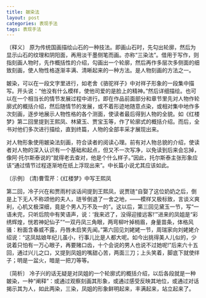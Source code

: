 ```yaml
---
title: 皴染法
layout: post
categories: 表现手法
tags: 表现手法
---
```


〔释义〕 原为传统国画描绘山石的一种技法。即画山石时，先勾出轮廓，然后为显示山石的纹理和阴阳面，再用淡干墨侧笔而画。亦称“三染法”。借用于写作，则指刻画人物时，先作概括性的介绍，勾画出一个轮廓，然后再作多层次多侧面的细致刻画，使人物性格逐渐丰满、清晰起来的一种方法。是人物刻画的方法之一。

皴染，可以在一段文字里进行，如老舍《骆驼祥子》中对祥子形象的一段集中描写。开头说：“他没有什么模样，使他司爱的是脸上的精神。”然后详细描绘。也可以在一个相当长的情节发展过程中进行。即在作品前面部分和章节里先对人物作轮廓式的概括介绍，然后随情节的发展，或不着形迹地随意点染，或相对集中地作多次刻画，逐步地展示人物性格的各个测面，使读者最后得到人物的全貌。如《红楼梦》第二回里提到王熙凤、林黛玉、贾宝玉等，作了轮廓式的概括介绍。而后，全书对他们多次进行描绘，直到终篇，人物的全部丰采才展现出来。

对人物形象使用皴染法刻画，符合读者的阅读心理。前有对人物总貌的介绍，使读者对人物的深入认识有一个基础和起点，但又不一次写净，以免读到后来会忘掉，像阿·托尔斯泰说的“就得老去查对，他是个什么样子。”因此，托尔斯泰主张形象应该“通过情节过程逐渐地在纸上浮现出来”。中长篇小说尤其应该如此。

〔示例〕 (清)曹雪芹：《红楼梦》中写王熙凤

第二回，冷子兴在和贾雨村谈话间提到王熙凤，说贾琏“自娶了这位奶奶之后，倒是上下无人不称颂他的夫人，琏爷倒退了一舍之地，——模样又极标致，言谈义爽利，心机又极深细，竟是个男人万不及一的”。这以后，第三回见黛玉一节，写“一语未完，只听后院中有笑语声，说：‘我来迟了，没得迎接远客!’”进来的凤姐是“彩绣辉煌，恍若神妃仙子”“一双丹凤三角眼，两弯柳叶掉梢眉，身量苗条，体格风骚：粉面含春威不露，丹唇未启笑先闻。”第六回见刘姥姥一节，周瑞家向刘姥姥介绍说：“这凤姑娘年纪儿虽小，行事儿比是人都大呢。如今出挑得美人儿似的，少说着只怕有一万心眼子，再要赌口齿，十个会说的男人也说不过她呢!”后来六十五回，通过兴儿之口，又提到凤姐的嘴甜心苦，两面三刀；上头笑着，脚底下就使绊子；明是一盆火，暗是一把刀等等。

〔简析〕 冷子兴的话无疑是对凤姐的一个轮廓式的概括介绍，以后各段就是一种皴染，一种“阐释”：或通过观察刻画其形象，或通过感受反映其地位，或通过对话揭示其为人，如此两染，三染，凤姐的形象鲜明起来，丰满起来，站立起来了。 
